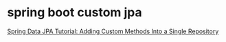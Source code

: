 # spring boot custom jpa


[Spring Data JPA Tutorial: Adding Custom Methods Into a Single Repository](https://www.petrikainulainen.net/programming/spring-framework/spring-data-jpa-tutorial-part-eight-adding-functionality-to-a-repository/)  
